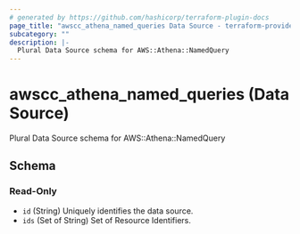```yaml
---
# generated by https://github.com/hashicorp/terraform-plugin-docs
page_title: "awscc_athena_named_queries Data Source - terraform-provider-awscc"
subcategory: ""
description: |-
  Plural Data Source schema for AWS::Athena::NamedQuery
---
```


# awscc_athena_named_queries (Data Source)

Plural Data Source schema for AWS::Athena::NamedQuery



<!-- schema generated by tfplugindocs -->
## Schema

### Read-Only

- `id` (String) Uniquely identifies the data source.
- `ids` (Set of String) Set of Resource Identifiers.
